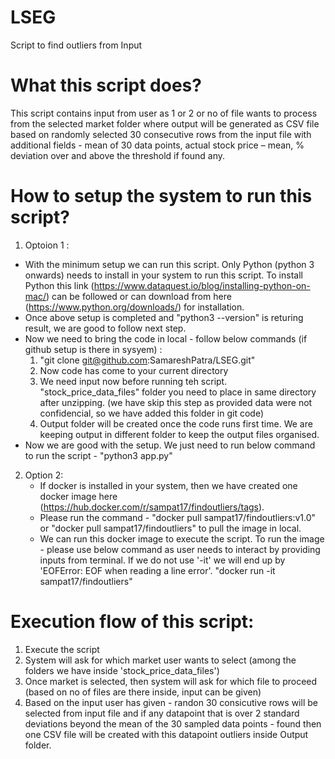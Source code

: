 # LSEG
Script to find outliers from Input

# What this script does?
This script contains input from user as 1 or 2 or no of file wants to process from the selected market folder where output will be generated as CSV file based on randomly selected 30 consecutive rows from the input file with additional fields - mean of 30 data points, actual stock price – mean, % deviation over and above the threshold if found any.

# How to setup the system to run this script?
1. Optoion 1 :
-  With the minimum setup we can run this script. Only Python (python 3 onwards) needs to install in your system to run this script.
To install Python this link (https://www.dataquest.io/blog/installing-python-on-mac/) can be followed or can download from here (https://www.python.org/downloads/) for installation.
-  Once above setup is completed and "python3 --version" is returing result, we are good to follow next step.
-  Now we need to bring the code in local - follow below commands (if github setup is there in sysyem) :
   1. "git clone git@github.com:SamareshPatra/LSEG.git"
   2. Now code has come to your current directory
   3. We need input now before running teh script. "stock_price_data_files" folder you need to place in same directory after unzipping.
(we have skip this step as provided data were not confidencial, so we have added this folder in git code)
   4. Output folder will be created once the code runs first time. We are keeping output in different folder to keep the output files organised.
-  Now we are good with the setup. We just need to run below command to run the script - 
    "python3 app.py"

2. Option 2:
   - If docker is installed in your system, then we have created one docker image here (https://hub.docker.com/r/sampat17/findoutliers/tags).
   - Please run the command - "docker pull sampat17/findoutliers:v1.0" or "docker pull sampat17/findoutliers" to pull the image in local. 
   - We can run this docker image to execute the script. To run the image - please use below command as user needs to interact by providing inputs from terminal. If we do not use '-it' we will end up by 'EOFError: EOF when reading a line error'.
"docker run -it sampat17/findoutliers"


# Execution flow of this script:
1. Execute the script
2. System will ask for which market user wants to select (among the folders we have inside 'stock_price_data_files')
3. Once market is selected, then system will ask for which file to proceed (based on no of files are there inside, input can be given)
4. Based on the input user has given - randon 30 consicutive rows will be selected from input file and if any datapoint that is over 2 standard deviations beyond the mean of the 30 sampled data points - found then one CSV file will be created with this datapoint outliers inside Output folder.

